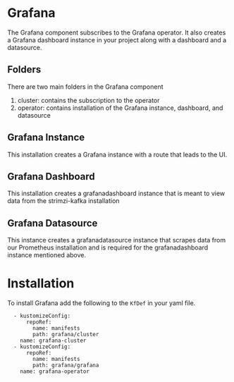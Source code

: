 # Grafana

The Grafana component subscribes to the Grafana operator.  It also creates a
Grafana dashboard instance in your project along with a dashboard and a datasource.
 
## Folders
There are two main folders in the Grafana component
1. cluster: contains the subscription to the operator
2. operator: contains installation of the Grafana instance, dashboard, and datasource

## Grafana Instance

This installation creates a Grafana instance with a route that leads to the UI.

## Grafana Dashboard

This installation creates a grafanadashboard instance that is meant to view data from the strimzi-kafka installation

## Grafana Datasource

This instance creates a grafanadatasource instance that scrapes data from our Prometheus
installation and is required for the grafanadashboard instance mentioned above.

# Installation
To install Grafana add the following to the `KfDef` in your yaml file.

```
  - kustomizeConfig:
      repoRef:
        name: manifests
        path: grafana/cluster
    name: grafana-cluster
  - kustomizeConfig:
      repoRef:
        name: manifests
        path: grafana/grafana
    name: grafana-operator
```
